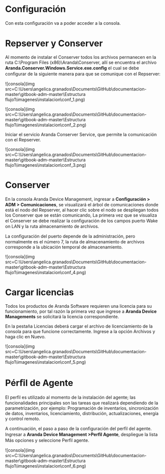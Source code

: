 # Configuración

Con esta conﬁguración va a poder acceder a la consola.

# Repserver y Conserver

Al momento de instalar el Conserver todos los archivos permanecen en la ruta C:\Program Files (x86)\Aranda\Conserver, allí se encuentra el archivo **Aranda.Conserver.Windows.Service.exe.conﬁg** el cual se debe conﬁgurar de la siguiente manera para que se comunique con el Repserver:

![consola](img src=C:\Users\angelica.granados\Documents\GitHub\documentacion-master\gitbook-adm-master\Estructura flujo1\imagenes\instalacion\conf_1.png)

![consola](img src=C:\Users\angelica.granados\Documents\GitHub\documentacion-master\gitbook-adm-master\Estructura flujo1\imagenes\instalacion\conf_2.png)


Iniciar el servicio Aranda Conserver Service, que permite la comunicación con el Repserver.

![consola](img src=C:\Users\angelica.granados\Documents\GitHub\documentacion-master\gitbook-adm-master\Estructura flujo1\imagenes\instalacion\conf_3.png)


# Conserver

En la consola Aranda Device Management, ingresar a **Conﬁguración > ADM > Comunicaciones**, se visualizará el árbol de comunicaciones donde está el nodo del Repserver, al hacer clic sobre el nodo se despliegan todos los Conserver que se están comunicando, La primera vez que se visualiza el Conserver se debe realizar la conﬁguración de los campos puerto Wake on LAN y la ruta almacenamiento de archivos.

La conﬁguración del puerto depende de la administración, pero normalmente es el número 7, la ruta de almacenamiento de archivos corresponde a la ubicación temporal de almacenamiento.

![consola](img src=C:\Users\angelica.granados\Documents\GitHub\documentacion-master\gitbook-adm-master\Estructura flujo1\imagenes\instalacion\conf_4.png)


# Cargar licencias

Todos los productos de Aranda Software requieren una licencia para su funcionamiento, por tal razón la primera vez que ingrese a **Aranda Device Managements** se solicitará la licencia correspondiente.

En la pestaña Licencias deberá cargar el archivo de licenciamiento de la consola para que funcione correctamente. Ingrese a la opción Archivos y haga clic en Nuevo.

![consola](img src=C:\Users\angelica.granados\Documents\GitHub\documentacion-master\gitbook-adm-master\Estructura flujo1\imagenes\instalacion\conf_5.png)


# Pérﬁl de Agente

El perﬁl es utilizado al momento de la instalación del agente; las funcionalidades principales son las tareas que realizará dependiendo de la parametrización, por ejemplo: Programación de inventarios, sincronización de datos, inventarios, licenciamiento, distribución, actualizaciones, energía y control remoto.

A continuación, el paso a paso de la conﬁguración del perﬁl del agente. Ingresar a **Aranda Device Management >Perﬁl Agente**, despliegue la lista Más opciones y seleccione Perﬁl agente.

![consola](img src=C:\Users\angelica.granados\Documents\GitHub\documentacion-master\gitbook-adm-master\Estructura flujo1\imagenes\instalacion\conf_6.png)


